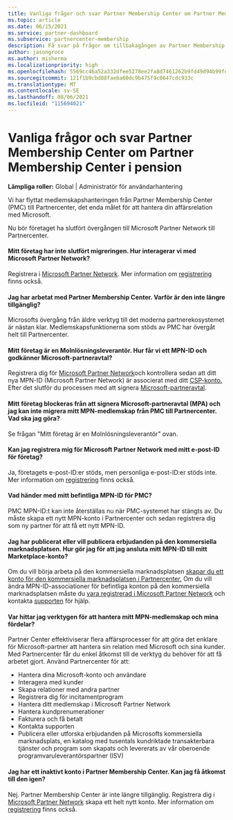 ```yaml
---
title: Vanliga frågor och svar Partner Membership Center om Partner Membership Center i pension
ms.topic: article
ms.date: 06/15/2021
ms.service: partner-dashboard
ms.subservice: partnercenter-membership
description: Få svar på frågor om tillbakagången av Partner Membership Center (PMC) och flytten till Partnercenter.
author: jasongroce
ms.author: misherma
ms.localizationpriority: high
ms.openlocfilehash: 5569cc46a52a332dfee5278ee2fa8d7461262b9fd49d94b99fd682dc3f913820
ms.sourcegitcommit: 121f1b9cbd88faeba60dc9b475f9c0647cdc933c
ms.translationtype: MT
ms.contentlocale: sv-SE
ms.lasthandoff: 08/06/2021
ms.locfileid: "115694021"
---
```

# <a name="partner-membership-center-retirement-faq"></a>Vanliga frågor och svar Partner Membership Center om Partner Membership Center i pension
**Lämpliga roller:** Global | Administratör för användarhantering

Vi har flyttat medlemskapshanteringen från Partner Membership Center (PMC) till Partnercenter, det enda målet för att hantera din affärsrelation med Microsoft. 

Nu bör företaget ha slutfört övergången till Microsoft Partner Network till Partnercenter.

#### <a name="my-company-has-not-completed-migration-how-do-we-engage-with-the-microsoft-partner-network"></a>Mitt företag har inte slutfört migreringen. Hur interagerar vi med Microsoft Partner Network?
Registrera i [Microsoft Partner Network](https://partner.microsoft.com/dashboard/account/v3/enrollment/introduction/partnership). Mer information om [registrering](mpn-create-a-partner-center-account.md) finns också. 

#### <a name="i-have-been-working-in-partner-membership-center-why-is-it-no-longer-available"></a>Jag har arbetat med Partner Membership Center. Varför är den inte längre tillgänglig?
Microsofts övergång från äldre verktyg till det moderna partnerekosystemet är nästan klar. Medlemskapsfunktionerna som stöds av PMC har övergåt helt till Partnercenter.

#### <a name="my-company-is-a-cloud-solution-provider-how-do-we-get-an-mpn-id-and-accept-the-microsoft-partner-agreement"></a>Mitt företag är en Molnlösningsleverantör. Hur får vi ett MPN-ID och godkänner Microsoft-partneravtal?
Registrera dig för [Microsoft Partner Network](https://partner.microsoft.com/dashboard/account/v3/enrollment/introduction/partnership)och kontrollera sedan att ditt nya MPN-ID (Microsoft Partner Network) är associerat med ditt [CSP-konto.](update-your-partner-profile.md#update-your-mpn-id-associated-with-your-csp-account) Efter det slutför du processen med att signera [Microsoft-partneravtal](microsoft-partner-agreement.md).

#### <a name="my-company-is-blocked-from-signing-the-microsoft-partner-agreement-mpa-and-i-am-unable-to-migrate-my-mpn-membership-from-pmc-to-partner-center-what-should-i-do"></a>Mitt företag blockeras från att signera Microsoft-partneravtal (MPA) och jag kan inte migrera mitt MPN-medlemskap från PMC till Partnercenter. Vad ska jag göra?
Se frågan "Mitt företag är en Molnlösningsleverantör" ovan.

#### <a name="can-i-enroll-into-microsoft-partner-network-with-my-company-email-id"></a>Kan jag registrera mig för Microsoft Partner Network med mitt e-post-ID för företag?
Ja, företagets e-post-ID:er stöds, men personliga e-post-ID:er stöds inte. Mer information om [registrering](mpn-create-a-partner-center-account.md) finns också. 

#### <a name="what-will-happen-to-my-existing-pmc-mpn-id"></a>Vad händer med mitt befintliga MPN-ID för PMC?
PMC MPN-ID:t kan inte återställas nu när PMC-systemet har stängts av. Du måste skapa ett nytt MPN-konto i Partnercenter och sedan registrera dig som ny partner för att få ett nytt MPN-ID.

#### <a name="i-have-published-or-want-to-publish-offers-in-the-commercial-marketplace-how-do-i-connect-my-mpn-id-to-my-marketplace-account"></a>Jag har publicerat eller vill publicera erbjudanden på den kommersiella marknadsplatsen. Hur gör jag för att jag ansluta mitt MPN-ID till mitt Marketplace-konto?
Om du vill börja arbeta på den kommersiella marknadsplatsen [skapar du ett konto för den kommersiella marknadsplatsen i Partnercenter.](/azure/marketplace/create-account)
Om du vill ändra MPN-ID-associationer för befintliga konton på den kommersiella marknadsplatsen måste du [vara registrerad i Microsoft Partner Network](https://partner.microsoft.com/dashboard/account/v3/enrollment/introduction/partnership) och kontakta [supporten](https://partner.microsoft.com/support/?stage=2&topicid=e82f5aba-2576-3124-37e5-437532a50626) för hjälp.

#### <a name="where-can-i-find-the-tools-to-manage-my-mpn-membership-and-benefits"></a>Var hittar jag verktygen för att hantera mitt MPN-medlemskap och mina fördelar?
Partner Center effektiviserar flera affärsprocesser för att göra det enklare för Microsoft-partner att hantera sin relation med Microsoft och sina kunder. Med Partnercenter får du enkel åtkomst till de verktyg du behöver för att få arbetet gjort. Använd Partnercenter för att:
* Hantera dina Microsoft-konto och användare
* Interagera med kunder
* Skapa relationer med andra partner
* Registrera dig för incitamentprogram
* Hantera ditt medlemskap i Microsoft Partner Network
* Hantera kundprenumerationer
* Fakturera och få betalt
* Kontakta supporten
* Publicera eller utforska erbjudanden på Microsofts kommersiella marknadsplats, en katalog med tusentals kundriktade transakterbara tjänster och program som skapats och levererats av vår oberoende programvaruleverantörspartner (ISV)

#### <a name="i-have-an-inactive-account-in-partner-membership-center-can-i-re-gain-access-to-it"></a>Jag har ett inaktivt konto i Partner Membership Center. Kan jag få åtkomst till den igen? 
Nej. Partner Membership Center är inte längre tillgänglig. Registrera dig i [Microsoft Partner Network](https://partner.microsoft.com/dashboard/account/v3/enrollment/introduction/partnership) skapa ett helt nytt konto. Mer information om [registrering](mpn-create-a-partner-center-account.md) finns också.
